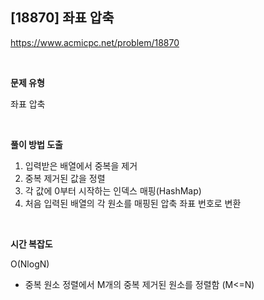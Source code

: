 ## [18870] 좌표 압축

https://www.acmicpc.net/problem/18870

<br>

**문제 유형**

좌표 압축

<br>

**풀이 방법 도출**

1. 입력받은 배열에서 중복을 제거
2. 중복 제거된 값을 정렬
3. 각 값에 0부터 시작하는 인덱스 매핑(HashMap)
4. 처음 입력된 배열의 각 원소를 매핑된 압축 좌표 번호로 변환

<br>

**시간 복잡도**

O(NlogN)
- 중복 원소 정렬에서 M개의 중복 제거된 원소를 정렬함 (M<=N)
